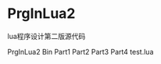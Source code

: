 PrgInLua2
=========

lua程序设计第二版源代码

PrgInLua2
  Bin
    Part1
    Part2
    Part3
    Part4
  test.lua
